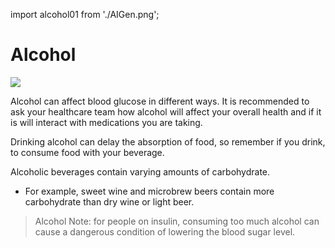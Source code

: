 import alcohol01 from './AIGen.png';

# Alcohol

<img src={alcohol01} />

Alcohol can affect blood glucose in different ways. It is recommended to ask your healthcare team how alcohol will affect your overall health and if it is will interact with medications you are taking.

Drinking alcohol can delay the absorption of food, so remember if you drink, to consume food with your beverage.

Alcoholic beverages contain varying amounts of carbohydrate.

- For example, sweet wine and microbrew beers contain more carbohydrate than dry wine or light beer.

> Alcohol Note: for people on insulin, consuming too much alcohol can cause a dangerous condition of lowering the blood sugar level.
